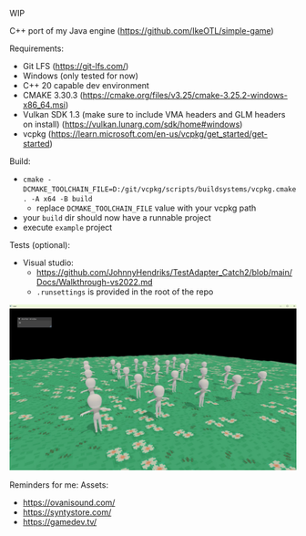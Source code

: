 WIP

C++ port of my Java engine (https://github.com/IkeOTL/simple-game)

Requirements:
- Git LFS (https://git-lfs.com/)
- Windows (only tested for now)
- C++ 20 capable dev environment
- CMAKE 3.30.3 (https://cmake.org/files/v3.25/cmake-3.25.2-windows-x86_64.msi)
- Vulkan SDK 1.3 (make sure to include VMA headers and GLM headers on install) (https://vulkan.lunarg.com/sdk/home#windows)
- vcpkg (https://learn.microsoft.com/en-us/vcpkg/get_started/get-started)

Build:
- `cmake -DCMAKE_TOOLCHAIN_FILE=D:/git/vcpkg/scripts/buildsystems/vcpkg.cmake . -A x64 -B build`
  - replace `DCMAKE_TOOLCHAIN_FILE` value with your vcpkg path
- your `build` dir should now have a runnable project
- execute `example` project

Tests (optional):
- Visual studio:
  - https://github.com/JohnnyHendriks/TestAdapter_Catch2/blob/main/Docs/Walkthrough-vs2022.md
  - `.runsettings` is provided in the root of the repo

![alt text](https://github.com/IkeOTL/kengine-cpp/blob/master/examples/res/example00.jpg?raw=true)

Reminders for me:
Assets:
 - https://ovanisound.com/
 - https://syntystore.com/
 - https://gamedev.tv/